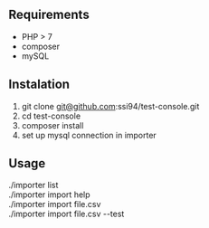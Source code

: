 ## Requirements
 - PHP > 7
 - composer
 - mySQL
## Instalation
 1. git clone git@github.com:ssi94/test-console.git
 2. cd test-console
 3. composer install
 4. set up mysql connection in importer
## Usage
./importer list  
./importer import help  
./importer import file.csv  
./importer import file.csv --test  
